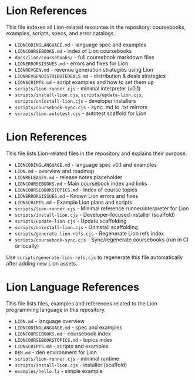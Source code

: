 # Lion References

This file indexes all Lion-related resources in the repository: coursebooks, examples, scripts, specs, and error catalogs.

- `LIONCODINGLANGUAGE.md` - language spec and examples
- `LIONCOURSEBOOKS.md` - index of Lion coursebooks
- `docs/lion/coursebooks/` - full coursebook markdown files
- `LIONERRORSISSUES.md` - errors and fixes for Lion
- `LIONREVGEN.md` - revenue generation strategies using Lion
- `LIONREVGENDISTRIBUTEDEALS.md` - distribution & deals strategies
- `LIONSCRIPTS.md` - script examples and how to set them up
- `scripts/lion-runner.cjs` - minimal interpreter (v0.1)
- `scripts/install-lion.cjs`, `scripts/update-lion.cjs`, `scripts/uninstall-lion.cjs` - developer installers
- `scripts/coursebook-sync.cjs` - sync .md to .txt mirrors
- `scripts/lion-autotest.cjs` - autotest scaffold for Lion
# Lion References

This file lists Lion-related files in the repository and explains their purpose.

- `LIONCODINGLANGUAGE.md` - language spec v0.1 and examples
- `LION.md` - overview and roadmap
- `LIONRELEASES.md` - release notes placeholder
- `LIONCOURSEBOOKS.md` - Main coursebook index and links
- `LIONCOURSEBOOKSTOPICS.md` - Index of course topics
- `LIONERRORSISSUES.md` - Known Lion errors and fixes
- `LIONSCRIPTS.md` - Example Lion plans and scripts
- `scripts/lion-runner.cjs` - Minimal reference runner/interpreter for Lion
- `scripts/install-lion.cjs` - Developer-focused installer (scaffold)
- `scripts/update-lion.cjs` - Update scaffolding
- `scripts/uninstall-lion.cjs` - Uninstall scaffolding
- `scripts/generate-lion-refs.cjs` - Regenerate Lion refs index
- `scripts/coursebook-sync.cjs` - Sync/regenerate coursebooks (run in CI or locally)

Use `scripts/generate-lion-refs.cjs` to regenerate this file automatically after adding new Lion assets.
# Lion Language References

This file lists files, examples and references related to the Lion programming language in this repository.

- `LION.md` - language overview
- `LIONCODINGLANGUAGE.md` - spec and examples
- `LIONCOURSEBOOKS.md` - coursebook index
- `LIONCOURSEBOOKSTOPICS.md` - topics index
- `LIONSCRIPTS.md` - scripts and examples
- `DEN.md` - den environment for Lion
- `scripts/lion-runner.cjs` - minimal runtime
- `scripts/install-lion.cjs` - installer (scaffold)
- `examples/hello.li` - simple example
